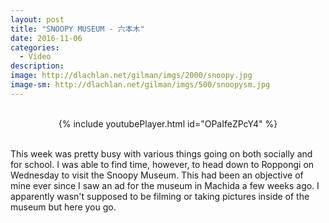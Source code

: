 ```yaml
---
layout: post
title: "SNOOPY MUSEUM - 六本木"
date: 2016-11-06
categories:
  - Video
description: 
image: http://dlachlan.net/gilman/imgs/2000/snoopy.jpg
image-sm: http://dlachlan.net/gilman/imgs/500/snoopysm.jpg
---
```

<br>

<center>
{% include youtubePlayer.html id="OPaIfeZPcY4" %}
</center>

<br>

<p>This week was pretty busy with various things going on both socially and for school. I was able to find time, however, to head down to Roppongi on Wednesday to visit the Snoopy Museum. This had been an objective of mine ever since I saw an ad for the museum in Machida a few weeks ago. I apparently wasn't supposed to be filming or taking pictures inside of the museum but here you go.</p> 

<br>